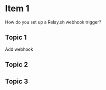 # Item 1
How do you set up a Relay.sh webhook trigger?
## Topic 1
Add webhook
## Topic 2
## Topic 3


